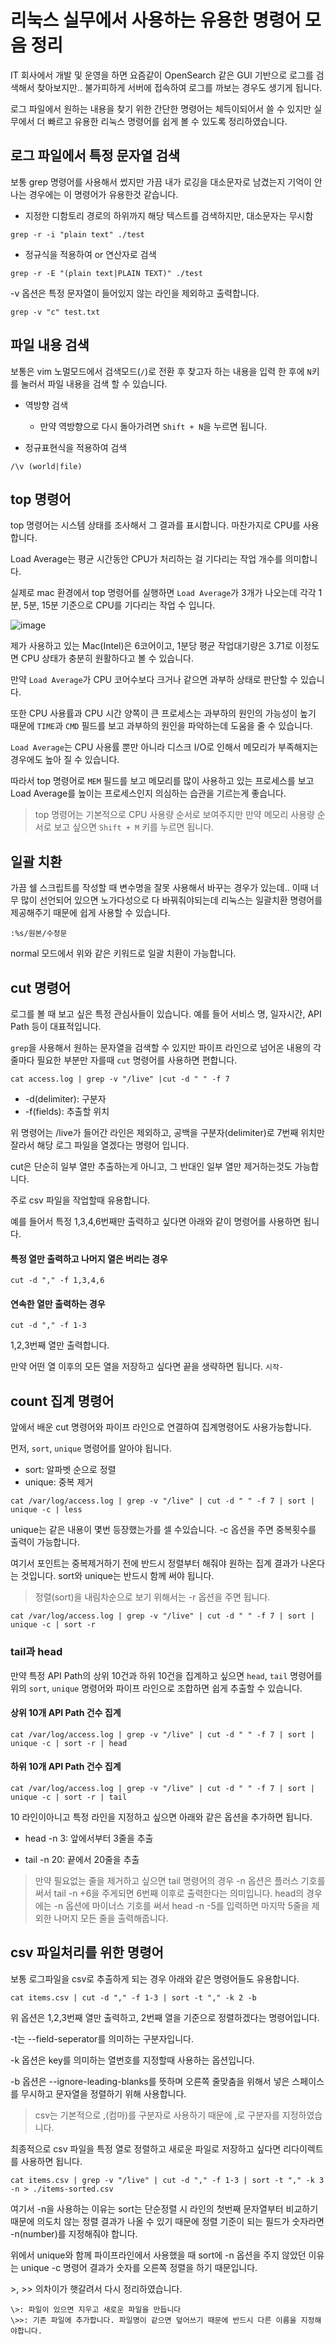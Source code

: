 # 리눅스 실무에서 사용하는 유용한 명령어 모음 정리

IT 회사에서 개발 및 운영을 하면 요즘같이 OpenSearch 같은 GUI 기반으로 로그를 검색해서 찾아보지만.. 불가피하게 서버에 접속하여 로그를 까보는 경우도 생기게 됩니다.

로그 파일에서 원하는 내용을 찾기 위한 간단한 명령어는 체득이되어서 쓸 수 있지만 실무에서 더 빠르고 유용한 리눅스 명령어를 쉽게 볼 수 있도록 정리하였습니다.


## 로그 파일에서 특정 문자열 검색

보통 grep 명령어를 사용해서 썼지만 가끔 내가 로깅을 대소문자로 남겼는지 기억이 안나는 경우에는 이 명령어가 유용한것 같습니다.


- 지정한 디함토리 경로의 하위까지 해당 텍스트를 검색하지만, 대소문자는 무시함

```
grep -r -i "plain text" ./test
```

- 정규식을 적용하여 or 연산자로 검색

```
grep -r -E "(plain text|PLAIN TEXT)" ./test
```

-v 옵션은 특정 문자열이 들어있지 않는 라인을 제외하고 출력합니다.

```
grep -v "c" test.txt
```

## 파일 내용 검색

보통은 vim 노멀모드에서 검색모드(`/`)로 전환 후 찾고자 하는 내용을 입력 한 후에 
`N`키를 눌러서 파일 내용을 검색 할 수 있습니다. 

- 역방향 검색
    - 만약 역방향으로 다시 돌아가려면 `Shift + N`을 누르면 됩니다.

- 정규표현식을 적용하여 검색

```
/\v (world|file)
```

## top 명령어

top 명령어는 시스템 상태를 조사해서 그 결과를 표시합니다. 마찬가지로 CPU를 사용합니다.

Load Average는 평균 시간동안 CPU가 처리하는 걸 기다리는 작업 개수를 의미합니다.

실제로 mac 환경에서 top 명령어를 실행하면 `Load Average`가 3개가 나오는데 각각 1분, 5분, 15분 기준으로 CPU를 기다리는 작업 수 입니다.

![image](https://user-images.githubusercontent.com/22395934/221343414-03095500-237f-48e8-9b8e-31502f160f0e.png)

제가 사용하고 있는 Mac(Intel)은 6코어이고, 1분당 평균 작업대기량은 3.71로 이정도면 CPU 상태가 충분히 원활하다고 볼 수 있습니다.

만약 `Load Average`가 CPU 코어수보다 크거나 같으면 과부하 상태로 판단할 수 있습니다.

또한 CPU 사용률과 CPU 시간 양쪽이 큰 프로세스는 과부하의 원인의 가능성이 높기 때문에 `TIME`과 `CMD` 필드를 보고 과부하의 원인을 파악하는데 도움을 줄 수 있습니다.

`Load Average`는 CPU 사용률 뿐만 아니라 디스크 I/O로 인해서 메모리가 부족해지는 경우에도 높아 질 수 있습니다. 

따라서 top 명령어로 `MEM` 필드를 보고 메모리를 많이 사용하고 있는 프로세스를 보고 Load Average를 높이는 프로세스인지 의심하는 습관을 기르는게 좋습니다.

> top 명령어는 기본적으로 CPU 사용량 순서로 보여주지만 만약 메모리 사용량 순서로 보고 싶으면 `Shift + M` 키를 누르면 됩니다.

## 일괄 치환

가끔 쉘 스크립트를 작성할 때 변수명을 잘못 사용해서 바꾸는 경우가 있는데.. 이때 너무 많이 선언되어 있으면 노가다성으로 다 바꿔줘야되는데 리눅스는 일괄치환 명령어를 제공해주기 때문에 쉽게 사용할 수 있습니다.

```
:%s/원본/수정문
```

normal 모드에서 위와 같은 키워드로 일괄 치환이 가능합니다.

## cut 명령어

로그를 볼 때 보고 싶은 특정 관심사들이 있습니다. 예를 들어 서비스 명, 일자시간, API Path 등이 대표적입니다.

`grep`을 사용해서 원하는 문자열을 검색할 수 있지만 파이프 라인으로 넘어온 내용의 각 줄마다 필요한 부분만 자를때 `cut` 명령어를 사용하면 편합니다.

```
cat access.log | grep -v "/live" |cut -d " " -f 7
```


- -d(delimiter): 구분자
- -f(fields): 추출할 위치

위 명령어는 /live가 들어간 라인은 제외하고, 공백을 구분자(delimiter)로 7번째 위치만 잘라서 해당 로그 파일을 열겠다는 명령어 입니다.

cut은 단순히 일부 열만 추출하는게 아니고, 그 반대인 일부 열만 제거하는것도 가능합니다.

주로 csv 파일을 작업할때 유용합니다.

예를 들어서 특정 1,3,4,6번째만 출력하고 싶다면
아래와 같이 명령어를 사용하면 됩니다.

#### 특정 열만 출력하고 나머지 열은 버리는 경우

```
cut -d "," -f 1,3,4,6
```

#### 연속한 열만 출력하는 경우

```
cut -d "," -f 1-3 
```
1,2,3번째 열만 출력합니다.

만약 어떤 열 이후의 모든 열을 저장하고 싶다면 끝을 생략하면 됩니다. `시작-`


## count 집계 명령어

앞에서 배운 cut 명령어와 파이프 라인으로 연결하여 집계명령어도 사용가능합니다.

먼저, `sort`, `unique` 명령어를 알아야 됩니다.

- sort: 알파벳 순으로 정렬
- unique: 중복 제거

```
cat /var/log/access.log | grep -v "/live" | cut -d " " -f 7 | sort | unique -c | less 
```

unique는 같은 내용이 몇번 등장했는가를 셀 수있습니다. -c 옵션을 주면 중복횟수를 출력이 가능합니다.

여기서 포인트는 중복제거하기 전에 반드시 정렬부터 해줘야 원하는 집계 결과가 나온다는 것입니다. sort와 unique는 반드시 함께 써야 됩니다.

> 정렬(sort)을 내림차순으로 보기 위해서는 -r 옵션을 주면 됩니다.

```
cat /var/log/access.log | grep -v "/live" | cut -d " " -f 7 | sort | unique -c | sort -r 
```

### tail과 head

만약 특정 API Path의 상위 10건과 하위 10건을 집계하고 싶으면 `head`, `tail` 명령어를 위의 `sort`, `unique` 명령어와 파이프 라인으로 조합하면 쉽게 추출할 수 있습니다.


#### 상위 10개 API Path 건수 집계

```
cat /var/log/access.log | grep -v "/live" | cut -d " " -f 7 | sort | unique -c | sort -r | head
```

#### 하위 10개 API Path 건수 집계

```
cat /var/log/access.log | grep -v "/live" | cut -d " " -f 7 | sort | unique -c | sort -r | tail
```

10 라인이아니고 특정 라인을 지정하고 싶으면 아래와 같은 옵션을 추가하면 됩니다.

- head -n 3: 앞에서부터 3줄을 추출

- tail -n 20: 끝에서 20줄을 추출

> 만약 필요없는 줄을 제거하고 싶으면 tail 명령어의 경우 -n 옵션은 플러스 기호를 써서 tail -n +6을 주게되면 6번째 이후로 출력한다는 의미입니다. head의 경우에는 -n 옵션에 마이너스 기호를 써서 head -n -5를 입력하면 마지막 5줄을 제외한 나머지 모든 줄을 출력해줍니다.


## csv 파일처리를 위한 명령어

보통 로그파일을 csv로 추출하게 되는 경우 아래와 같은 명령어들도 유용합니다.

```
cat items.csv | cut -d "," -f 1-3 | sort -t "," -k 2 -b
```

위 옵션은 1,2,3번째 열만 출력하고, 2번째 열을 기준으로 정렬하겠다는 명령어입니다.

-t는 --field-seperator를 의미하는 구분자입니다. 

-k 옵션은 key를 의미하는 열번호를 지정할때 사용하는 옵션입니다.

-b 옵션은 --ignore-leading-blanks를 뜻하며 오른쪽 줄맞춤을 위해서 넣은 스페이스를 무시하고 문자열을 정렬하기 위해 사용합니다.

> csv는 기본적으로 ,(컴마)를 구분자로 사용하기 때문에 ,로 구분자를 지정하였습니다.

최종적으로 csv 파일을 특정 열로 정렬하고 새로운 파일로 저장하고 싶다면 리다이렉트를 사용하면 됩니다.

```
cat items.csv | grep -v "/live" | cut -d "," -f 1-3 | sort -t "," -k 3 -n > ./items-sorted.csv
```

여기서 -n을 사용하는 이유는 sort는 단순정렬 시 라인의 첫번째 문자열부터 비교하기 때문에 의도치 않는 정렬 결과가 나올 수 있기 때문에 정렬 기준이 되는 필드가 숫자라면 -n(number)를 지정해줘야 합니다.

위에서 unique와 함께 파이프라인에서 사용했을 때 sort에 -n 옵션을 주지 않았던 이유는 unique -c 명령어 결과가 숫자를 오른쪽 정렬을 하기 때문입니다. 


\>, \>> 의차이가 햇갈려서 다시 정리하였습니다.

```
\>: 파일이 있으면 지우고 새로운 파일을 만듭니다
\>>: 기존 파일에 추가합니다. 파일명이 같으면 덮어쓰기 때문에 반드시 다른 이름을 지정해야합니다.
```
